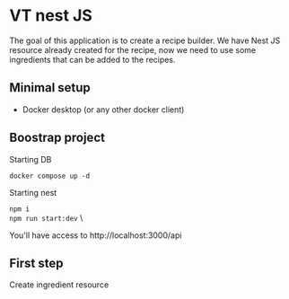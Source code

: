 # VT nest JS

The goal of this application is to create a recipe builder.
We have Nest JS resource already created for the recipe, now we need to use some ingredients that can be added to the recipes.

## Minimal setup

- Docker desktop (or any other docker client)

## Boostrap project

Starting DB

`docker compose up -d`

Starting nest

`npm i` \
`npm run start:dev` \

You'll have access to http://localhost:3000/api

## First step

Create ingredient resource
